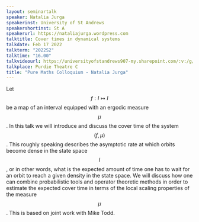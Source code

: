 ```yaml
---
layout: seminartalk
speaker: Natalia Jurga
speakerinst: University of St Andrews
speakershortinst: St A
speakerurl: https://nataliajurga.wordpress.com
talktitle: Cover times in dynamical systems
talkdate: Feb 17 2022
talkterm: "2022S2"
talktime: "16.00"
talkvideourl: https://universityofstandrews907-my.sharepoint.com/:v:/g/personal/lst6_st-andrews_ac_uk/EVgYRCfjyWFHkaZj2NnNBZgBjpLsO5a4-oEPx34DUCqY4w?e=pie9Me
talkplace: Purdie Theatre C
title: "Pure Maths Colloquium - Natalia Jurga"
---
```


Let $$f:I \mapsto I$$ be a map of an interval equipped with an ergodic measure $$\mu$$. In this talk we will introduce and discuss the cover time of the system $$(f,\mu)$$. This roughly speaking describes the asymptotic rate at which orbits become dense in the state space $$I$$, or in other words, what is the expected amount of time one has to wait for an orbit to reach a given density in the state space. We will discuss how one can combine probabilistic tools and operator theoretic methods in order to estimate the expected cover time in terms of the local scaling properties of the measure $$\mu$$. This is based on joint work with Mike Todd.